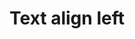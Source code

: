---
title: Text align left
tags:
icon: text-align-left
svg: '<svg xmlns="http://www.w3.org/2000/svg" width="24" height="24" fill="none" viewBox="0 0 24 24" stroke-width="1.5" stroke-linecap="round" stroke-linejoin="round" stroke="currentColor"><path d="M4.5 6h15m-15 4h10m-10 4h15m-15 4h10"/></svg>'
---